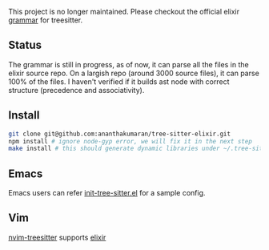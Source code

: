 This project is no longer maintained. Please checkout the official
elixir [grammar](https://github.com/elixir-lang/tree-sitter-elixir) for treesitter.

## Status

The grammar is still in progress, as of now, it can parse all the
files in the elixir source repo. On a largish repo (around 3000 source
files), it can parse 100% of the files. I haven't verified if it builds
ast node with correct structure (precedence and associativity).

## Install

```bash
git clone git@github.com:ananthakumaran/tree-sitter-elixir.git
npm install # ignore node-gyp error, we will fix it in the next step
make install # this should generate dynamic libraries under ~/.tree-sitter/bin/{elixir.so, elixir.so.dSYM}
```

## Emacs

Emacs users can refer
[init-tree-sitter.el](https://gist.github.com/ananthakumaran/ed91ef5a7bbf679cdf13e8a65ea54abe)
for a sample config.

## Vim

[nvim-treesitter](https://github.com/nvim-treesitter/nvim-treesitter) supports [elixir](https://github.com/nvim-treesitter/nvim-treesitter#supported-languages)
